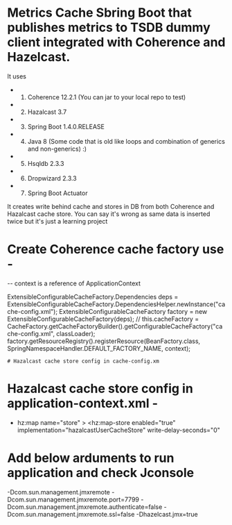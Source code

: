 #    Metrics Cache Sbring Boot that publishes metrics to TSDB dummy client integrated with Coherence and Hazelcast.

It uses 
- 1.  Coherence 12.2.1 (You can jar to your local repo to test)
- 2.  Hazalcast 3.7
- 3.  Spring Boot 1.4.0.RELEASE
- 4.  Java 8 (Some code that is old like loops and combination of generics and non-generics) :)
- 5.  Hsqldb 2.3.3
- 6.  Dropwizard 2.3.3
- 7.  Spring Boot Actuator 


It creates write behind cache and stores in DB from both Coherence and Hazalcast cache store. You can say it's wrong as same data is inserted twice but it's just a learning project

# Create Coherence cache factory use - 

-- context is a reference of ApplicationContext

 ExtensibleConfigurableCacheFactory.Dependencies deps =
                ExtensibleConfigurableCacheFactory.DependenciesHelper.newInstance("cache-config.xml");
        ExtensibleConfigurableCacheFactory factory =
                new ExtensibleConfigurableCacheFactory(deps);
        // this.cacheFactory = CacheFactory.getCacheFactoryBuilder().getConfigurableCacheFactory("cache-config.xml", classLoader);
        factory.getResourceRegistry().registerResource(BeanFactory.class, SpringNamespaceHandler.DEFAULT_FACTORY_NAME, context);
        
    # Hazalcast cache store config in cache-config.xm 
        
 # Hazalcast cache store config in application-context.xml - 
  - hz:map name="store" >
                <hz:map-store  enabled="true" implementation="hazalcastUserCacheStore"
                              write-delay-seconds="0" 


# Add below arduments to run application and check Jconsole
-Dcom.sun.management.jmxremote -Dcom.sun.management.jmxremote.port=7799 -Dcom.sun.management.jmxremote.authenticate=false -Dcom.sun.management.jmxremote.ssl=false  -Dhazelcast.jmx=true
